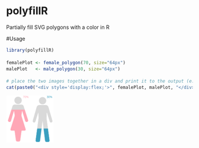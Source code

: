 # polyfillR
Partially fill SVG polygons with a color in R

#Usage

```r
library(polyfillR)

femalePlot <- female_polygon(70, size="64px")
malePlot   <- male_polygon(30, size="64px")

# place the two images together in a div and print it to the output (e.g., knitr document)
cat(paste0("<div style='display:flex;'>", femalePlot, malePlot, "</div>"))
```

<div style="display:flex;">
<img src="female.svg" width="64px">
<img src="male.svg" width="64px">
</div>
